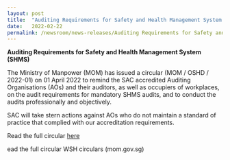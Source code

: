 ```yaml
---
layout: post
title:  "Auditing Requirements for Safety and Health Management System (SHMS)"
date:   2022-02-22
permalink: /newsroom/news-releases/Auditing Requirements for Safety and Health Management System (SHMS)
---
```


**Auditing Requirements for Safety and Health Management System (SHMS)**

The Ministry of Manpower (MOM) has issued a circular (MOM / OSHD / 2022-01) on 01 April 2022 to remind the SAC accredited Auditing Organisations (AOs) and their auditors, as well as occupiers of workplaces, on the audit requirements for mandatory SHMS audits, and to conduct the audits professionally and objectively.

SAC will take stern actions against AOs who do not maintain a standard of practice that complied with our accreditation requirements. 

Read the full circular [here](/https://www.mom.gov.sg/workplace-safety-and-health/wsh-circulars)

ead the full circular
WSH circulars (mom.gov.sg)

